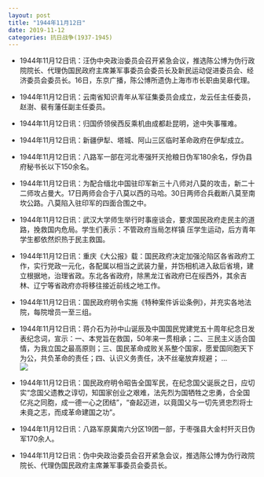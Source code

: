 ```yaml
---
layout: post
title: "1944年11月12日"
date: 2019-11-12
categories: 抗日战争(1937-1945)
---
```


<meta name="referrer" content="no-referrer" />

- 1944年11月12日讯：汪伪中央政治委员会召开紧急会议，推选陈公博为伪行政院院长、代理伪国民政府主席兼军事委员会委员长及新民运动促进委员会、经济委员会委员长。16日，东京广播，陈公博所遗伪上海市市长职由吴皋代理。 

- 1944年11月12日讯：云南省知识青年从军征集委员会成立，龙云任主任委员，赵澍、裴有藩任副主任委员。 

- 1944年11月12日讯：归国侨领侯西反乘机由成都赴昆明，途中失事罹难。 

- 1944年11月12日讯：新疆伊犁、塔城、阿山三区临时革命政府在伊犁成立。 

- 1944年11月12日讯：八路军一部在河北枣强歼灭抢粮日伪军180余名，俘伪县府秘书长以下150余名。 

- 1944年11月12日讯：为配合缅北中国驻印军新三十八师对八莫的攻击，新二十二师攻占曼大。17日两师会合于八莫以西的马哈。30日两师合兵截断八莫至南坎公路。八莫陷入驻印军的四面合围之中。 

- 1944年11月12日讯：武汉大学师生举行时事座谈会，要求国民政府走民主的道路，挽救国内危局。学生们表示：不管政府当局怎样镇 压学生运动，后方青年学生都依然炽热于民主救国。 

- 1944年11月12日讯：重庆《大公报》载：国民政府决定加强沦陷区各省政府工作，实行党政一元化，各配属以相当之武装力量，并饬相机进入敌后省境，建立根据地，治理省政。东北各省政府，除黑龙江省政府已在绥西外，其余吉林、辽宁等省政府亦将移往接近前线之地工作。 

- 1944年11月12日讯：国民政府明令实施《特种案件诉讼条例》，并充实各地法院，每院增员一至三组。 

- 1944年11月12日讯：蒋介石为孙中山诞辰及中国国民党建党五十周年纪念日发表纪念词，宣示：一、本党旨在救国，50年来一贯相承；二、三民主义适合国情，为我立国之最高原则；三、国民革命成败关系整个国家，愿爱国同胞天下为公，共负革命的责任；四、认识义务责任，决不丝毫放弃规避； ... <br/><img src="https://wx4.sinaimg.cn/large/aca367d8ly1g8v2p4alynj20c80900sr.jpg" />

- 1944年11月12日讯：国民政府明令昭告全国军民，在纪念国父诞辰之日，应切实“念国父遗教之谆切，知国家创业之艰难，法先烈为国牺牲之忠勇，合全国亿兆之同胞，成一德一心之团结”，“奋起迈进，以竟国父与一切先贤忠烈将士未竟之志，而成革命建国之功”。 

- 1944年11月12日讯：八路军原冀南六分区19团一部，于枣强县大金村歼灭日伪军170余人。 

- 1944年11月12日讯：伪中央政治委员会召开紧急会议，推选陈公博为伪行政院院长、代理伪国民政府主席兼军事委员会委员长。 


